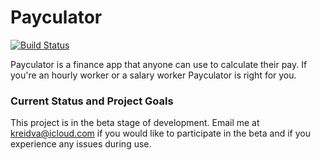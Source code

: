 # Payculator

[![Build Status](https://app.bitrise.io/app/7e4b61caf651a79f/status.svg?token=pcDfUJvOFL12Bp_do2M6gw)](https://app.bitrise.io/app/7e4b61caf651a79f)

Payculator is a finance app that anyone can use to calculate their pay. If you're an hourly worker or a salary worker Payculator is right for you.

### Current Status and Project Goals

This project is in the beta stage of development. Email me at kreidva@icloud.com if you would like to participate in the beta and if you experience any issues during use.
